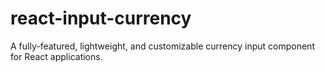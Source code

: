 # react-input-currency
A fully-featured, lightweight, and customizable currency input component for React applications.
